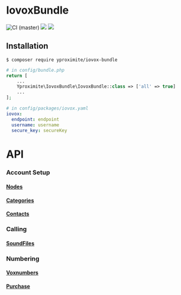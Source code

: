 # IovoxBundle
![CI (master)](https://github.com/Yproximite/IovoxBundle/workflows/CI/badge.svg)
![](https://img.shields.io/badge/php->%208.0-blue)
![](https://img.shields.io/badge/Symfony-%20%5E5.3-blue)

## Installation

```console
$ composer require yproximite/iovox-bundle
```

```php
# in config/bundle.php
return [
    ...
    Yproximite\IovoxBundle\IovoxBundle::class => ['all' => true]
    ...
];
```

```yaml
# in config/packages/iovox.yaml
iovox:
  endpoint: endpoint
  username: username
  secure_key: secureKey
```

# API
### Account Setup
#### [Nodes](doc/AccountSetup/Nodes.md)
#### [Categories](doc/AccountSetup/Categories.md)
#### [Contacts](doc/AccountSetup/Contacts.md)

### Calling
#### [SoundFiles](doc/Calling/SoundFiles.md)

### Numbering
#### [Voxnumbers](doc/Numbering/Voxnumbers.md)
#### [Purchase](doc/Numbering/Purchase.md)
